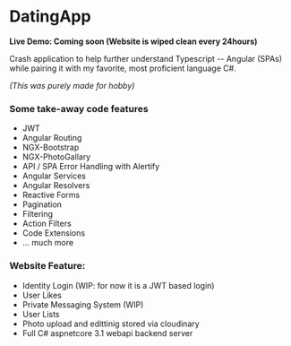 # DatingApp

__Live Demo: Coming soon (Website is wiped clean every 24hours)__

Crash application to help further understand Typescript -- Angular (SPAs) while pairing it with my favorite, most proficient language C#. 

*(This was purely made for hobby)*


### Some take-away code features

* JWT
* Angular Routing
* NGX-Bootstrap
* NGX-PhotoGallary
* API / SPA Error Handling with Alertify
* Angular Services
* Angular Resolvers
* Reactive Forms
* Pagination
* Filtering
* Action Filters
* Code Extensions
* ... much more

### Website Feature:
* Identity Login (WIP: for now it is a JWT based login)
* User Likes
* Private Messaging System (WIP)
* User Lists
* Photo upload and edittinig stored via cloudinary
* Full C# aspnetcore 3.1 webapi backend server

